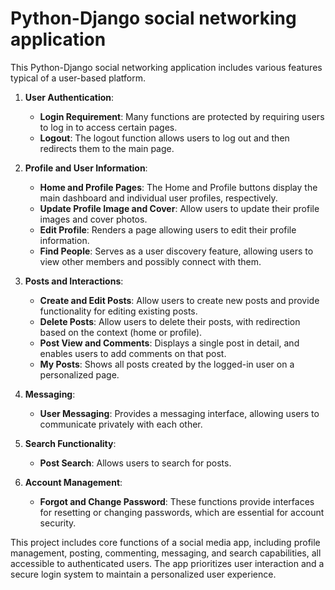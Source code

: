 # Python-Django social networking application 

This Python-Django social networking application includes various features typical of a user-based platform. 

1. **User Authentication**:
   - **Login Requirement**: Many functions are protected by requiring users to log in to access certain pages.
   - **Logout**: The logout function allows users to log out and then redirects them to the main page.

2. **Profile and User Information**:
   - **Home and Profile Pages**: The Home and Profile buttons display the main dashboard and individual user profiles, respectively.
   - **Update Profile Image and Cover**: Allow users to update their profile images and cover photos.
   - **Edit Profile**: Renders a page allowing users to edit their profile information.
   - **Find People**: Serves as a user discovery feature, allowing users to view other members and possibly connect with them.

3. **Posts and Interactions**:
   - **Create and Edit Posts**: Allow users to create new posts and provide functionality for editing existing posts.
   - **Delete Posts**: Allow users to delete their posts, with redirection based on the context (home or profile).
   - **Post View and Comments**: Displays a single post in detail, and enables users to add comments on that post.
   - **My Posts**: Shows all posts created by the logged-in user on a personalized page.

4. **Messaging**:
   - **User Messaging**: Provides a messaging interface, allowing users to communicate privately with each other.
     
5. **Search Functionality**:
   - **Post Search**: Allows users to search for posts.

6. **Account Management**:
   - **Forgot and Change Password**: These functions provide interfaces for resetting or changing passwords, which are essential for account security.

This project includes core functions of a social media app, including profile management, posting, commenting, messaging, and search capabilities, all accessible to authenticated users. The app prioritizes user interaction and a secure login system to maintain a personalized user experience.
